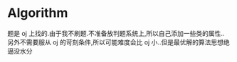 # Algorithm
题是 oj 上找的.由于我不刷题.不准备放判题系统上,所以自己添加一些类的属性..
另外不需要服从 oj 的苛刻条件,所以可能难度会比 oj 小..但是最优解的算法思想绝逼没水分
